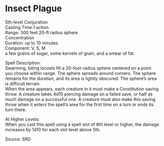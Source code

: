 # Insect Plague
5th-level Conjuration<br>
Casting Time:1 action<br>
Range: 300 feet
20-ft radius sphere<br>
Concentration<br>
Duration: up to 10 minutes<br>
Component: V, S, M<br>
a few grains of sugar, some kernels of grain, and a smear of fat

Spell Description:<br>
Swarming, biting locusts fill a 20-foot-radius sphere centered on a point you choose within range. The sphere spreads around corners. The sphere remains for the duration, and its area is lightly obscured. The sphere’s area is difficult terrain.<br>When the area appears, each creature in it must make a Constitution saving throw. A creature takes 4d10 piercing damage on a failed save, or half as much damage on a successful one. A creature must also make this saving throw when it enters the spell’s area for the first time on a turn or ends its turn there.

At Higher Levels:<br>
When you cast this spell using a spell slot of 6th level or higher, the damage increases by 1d10 for each slot level above 5th.

Source: SRD